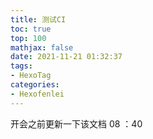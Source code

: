 ```yaml
---
title: 测试CI
toc: true
top: 100
mathjax: false
date: 2021-11-21 01:32:37
tags:
- HexoTag
categories:
- Hexofenlei
---
```

   开会之前更新一下该文档 08 ：40


